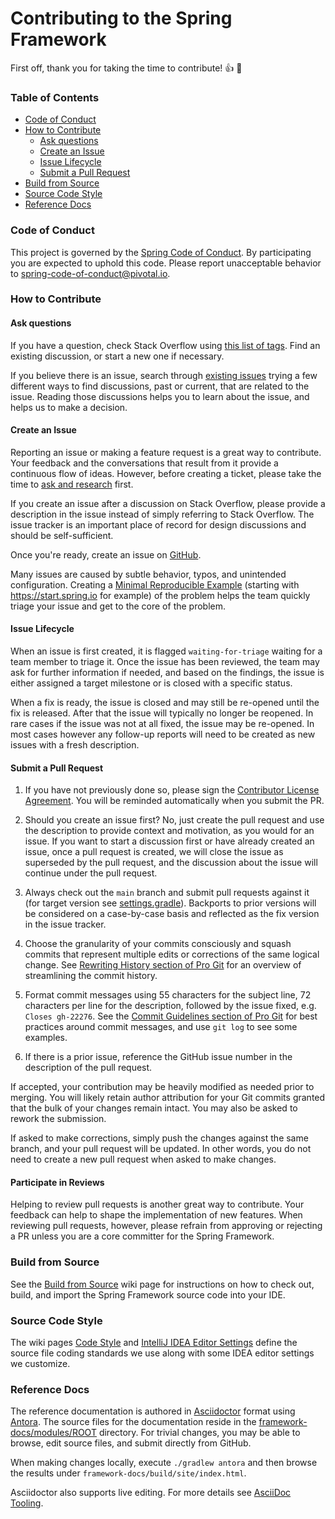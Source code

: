 # Contributing  to the Spring Framework

First off, thank you for taking the time to contribute! :+1: :tada: 

### Table of Contents

* [Code of Conduct](#code-of-conduct)
* [How to Contribute](#how-to-contribute)
  * [Ask questions](#ask-questions)
  * [Create an Issue](#create-an-issue)
  * [Issue Lifecycle](#issue-lifecycle)
  * [Submit a Pull Request](#submit-a-pull-request)
* [Build from Source](#build-from-source)
* [Source Code Style](#source-code-style)
* [Reference Docs](#reference-docs)

### Code of Conduct

This project is governed by the [Spring Code of Conduct](CODE_OF_CONDUCT.adoc).
By participating you are expected to uphold this code.
Please report unacceptable behavior to spring-code-of-conduct@pivotal.io.

### How to Contribute

#### Ask questions

If you have a question, check Stack Overflow using
[this list of tags](https://stackoverflow.com/questions/tagged/spring+or+spring-mvc+or+spring-aop+or+spring-jdbc+or+spring-transactions+or+spring-annotations+or+spring-jms+or+spring-el+or+spring-test+or+spring+or+spring-remoting+or+spring-orm+or+spring-jmx+or+spring-cache+or+spring-webflux?tab=Newest). Find an existing discussion, or start a new one if necessary.

If you believe there is an issue, search through
[existing issues](https://github.com/spring-projects/spring-framework/issues) trying a
few different ways to find discussions, past or current, that are related to the issue.
Reading those discussions helps you to learn about the issue, and helps us to make a
decision.


#### Create an Issue

Reporting an issue or making a feature request is a great way to contribute. Your feedback
and the conversations that result from it provide a continuous flow of ideas. However,
before creating a ticket, please take the time to [ask and research](#ask-questions) first.

If you create an issue after a discussion on Stack Overflow, please provide a description
in the issue instead of simply referring to Stack Overflow. The issue tracker is an
important place of record for design discussions and should be self-sufficient.

Once you're ready, create an issue on [GitHub](https://github.com/spring-projects/spring-framework/issues).

Many issues are caused by subtle behavior, typos, and unintended configuration.
Creating a [Minimal Reproducible Example](https://stackoverflow.com/help/minimal-reproducible-example)
(starting with https://start.spring.io for example) of the problem helps the team
quickly triage your issue and get to the core of the problem.

#### Issue Lifecycle

When an issue is first created, it is flagged `waiting-for-triage` waiting for a team
member to triage it. Once the issue has been reviewed, the team may ask for further
information if needed, and based on the findings, the issue is either assigned a target
milestone or is closed with a specific status.

When a fix is ready, the issue is closed and may still be re-opened until the fix is
released. After that the issue will typically no longer be reopened. In rare cases if the
issue was not at all fixed, the issue may be re-opened. In most cases however any
follow-up reports will need to be created as new issues with a fresh description.

#### Submit a Pull Request

1. If you have not previously done so, please sign the
[Contributor License Agreement](https://cla.spring.io/sign/spring). You will be reminded
automatically when you submit the PR.

1. Should you create an issue first? No, just create the pull request and use the
description to provide context and motivation, as you would for an issue. If you want
to start a discussion first or have already created an issue, once a pull request is
created, we will close the issue as superseded by the pull request, and the discussion
about the issue will continue under the pull request.

1. Always check out the `main` branch and submit pull requests against it
(for target version see [settings.gradle](settings.gradle)).
Backports to prior versions will be considered on a case-by-case basis and reflected as
the fix version in the issue tracker.

1. Choose the granularity of your commits consciously and squash commits that represent
multiple edits or corrections of the same logical change. See
[Rewriting History section of Pro Git](https://git-scm.com/book/en/Git-Tools-Rewriting-History)
for an overview of streamlining the commit history.

1. Format commit messages using 55 characters for the subject line, 72 characters per line
for the description, followed by the issue fixed, e.g. `Closes gh-22276`. See the
[Commit Guidelines section of Pro Git](https://git-scm.com/book/en/Distributed-Git-Contributing-to-a-Project#Commit-Guidelines)
for best practices around commit messages, and use `git log` to see some examples.

1. If there is a prior issue, reference the GitHub issue number in the description of the
pull request.

If accepted, your contribution may be heavily modified as needed prior to merging.
You will likely retain author attribution for your Git commits granted that the bulk of
your changes remain intact. You may also be asked to rework the submission.

If asked to make corrections, simply push the changes against the same branch, and your
pull request will be updated. In other words, you do not need to create a new pull request
when asked to make changes.

#### Participate in Reviews

Helping to review pull requests is another great way to contribute. Your feedback
can help to shape the implementation of new features. When reviewing pull requests,
however, please refrain from approving or rejecting a PR unless you are a core
committer for the Spring Framework.

### Build from Source

See the [Build from Source](https://github.com/spring-projects/spring-framework/wiki/Build-from-Source)
wiki page for instructions on how to check out, build, and import the Spring Framework
source code into your IDE.

### Source Code Style

The wiki pages
[Code Style](https://github.com/spring-projects/spring-framework/wiki/Code-Style) and
[IntelliJ IDEA Editor Settings](https://github.com/spring-projects/spring-framework/wiki/IntelliJ-IDEA-Editor-Settings)
define the source file coding standards we use along with some IDEA editor settings we customize.

### Reference Docs

The reference documentation is authored in [Asciidoctor](https://asciidoctor.org/) format
using [Antora](https://docs.antora.org/antora/latest/). The source files for the documentation
reside in the [framework-docs/modules/ROOT](framework-docs/modules/ROOT) directory. For
trivial changes, you may be able to browse, edit source files, and submit directly from GitHub.

When making changes locally, execute `./gradlew antora` and then browse the results under
`framework-docs/build/site/index.html`.

Asciidoctor also supports live editing. For more details see
[AsciiDoc Tooling](https://docs.asciidoctor.org/asciidoctor/latest/tooling/).
